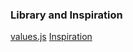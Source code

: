 ### Library and Inspiration

[values.js](https://github.com/noeldelgado/values.js)
[Inspiration](https://noeldelgado.github.io/shadowlord/#6f89bd)